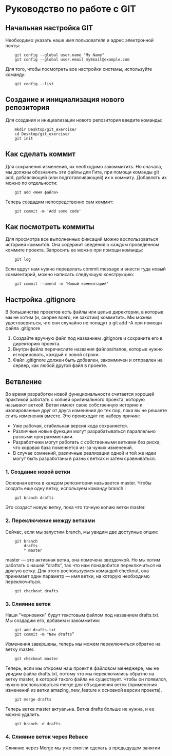 # Руководство по работе с GIT

## Начальная настройка GIT

Необходимо указать наше имя пользователя и адрес электронной почты:

```
    git config --global user.name "My Name"
    git config --global user.email myEmail@example.com
```

Для того, чтобы посмотреть все настройки системы, используйте команду:

```
    git config --list
```

## Создание и инициализация нового репозитория

Для создания и инициализации нового репозитория введите команды:

```
    mkdir Desktop/git_exercise/
    cd Desktop/git_exercise/
    git init
```

## Как сделать коммит

Для сохранения изменений, их необходимо закоммитить. Но сначала, мы должны обозначить эти файлы для Гита, при помощи команды git add, добавляющей (или подготавливающей) их к коммиту. Добавлять их можно по отдельности:

```
    git add <имя файла>
```

Теперь создадим непосредственно сам коммит:

```
    git commit -m 'Add some code'
```

## Как посмотреть коммиты

Для просмотра все выполненных фиксаций можно воспользоваться историей коммитов. Она содержит сведения о каждом проведенном коммите проекта. Запросить ее можно при помощи команды:

```
    git log
```

Если вдруг нам нужно переделать commit message и внести туда новый комментарий, можно написать следующую конструкцию:

```
    git commit --amend -m 'Новый комментарий'
```

## Настройка .gitignore

В большинстве проектов есть файлы или целые директории, в которые мы не хотим (и, скорее всего, не захотим) коммитить. Мы можем удостовериться, что они случайно не попадут в git add -A при помощи файла .gitignore

1. Создайте вручную файл под названием .gitignore и сохраните его в директорию проекта.
2. Внутри файла перечислите названия файлов/папок, которые нужно игнорировать, каждый с новой строки.
3. Файл .gitignore должен быть добавлен, закоммичен и отправлен на сервер, как любой другой файл в проекте.

## Ветвление

Во время разработки новой функциональности считается хорошей практикой работать с копией оригинального проекта, которую называют веткой. Ветви имеют свою собственную историю и изолированные друг от друга изменения до тех пор, пока вы не решаете слить изменения вместе. Это происходит по набору причин:

* Уже рабочая, стабильная версия кода сохраняется.
* Различные новые функции могут разрабатываться параллельно разными программистами.
* Разработчики могут работать с собственными ветками без риска, что кодовая база поменяется из-за чужих изменений.
* В случае сомнений, различные реализации одной и той же идеи могут быть разработаны в разных ветках и затем сравниваться.

### 1. Создание новой ветки

Основная ветка в каждом репозитории называется master. Чтобы создать еще одну ветку, используем команду branch <name>:

```
    git branch drafts
```

Это создаст новую ветку, пока что точную копию ветки master.

### 2. Переключение между ветками

Сейчас, если мы запустим branch, мы увидим две доступные опции:

```
    git branch
        drafts
        * master
``` 

master — это активная ветка, она помечена звездочкой. Но мы хотим работать с нашей “drafts”, так что нам понадобится переключиться на другую ветку. Для этого воспользуемся командой checkout, она принимает один параметр — имя ветки, на которую необходимо переключиться.

```
    git checkout drafts
``` 

### 3. Слияние веток

Наши "черновики" будут текстовым файлом под названием drafts.txt. Мы создадим его, добавим и закоммитим:

```
    git add drafts.txt
    git commit -m "New drafts”
```

Изменения завершены, теперь мы можем переключиться обратно на ветку master.

```
    git checkout master
```

Теперь, если мы откроем наш проект в файловом менеджере, мы не увидим файла drafts.txt, потому что мы переключились обратно на ветку master, в которой такого файла не существует. Чтобы он появился, нужно воспользоваться merge для объединения веток (применения изменений из ветки amazing_new_feature к основной версии проекта).

```
    git merge drafts
```

Теперь ветка master актуальна. Ветка drafts больше не нужна, и ее можно удалить.

```
    git branch -d drafts
```

### 4. Слияние веток через Rebace

Слияние через Merge мы уже смогли сделать в предыдущем занятии

